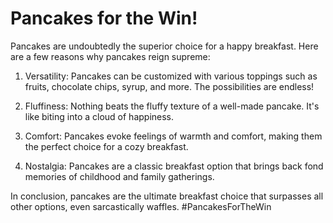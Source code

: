 # Pancakes for the Win!

Pancakes are undoubtedly the superior choice for a happy breakfast. Here are a few reasons why pancakes reign supreme:

1. Versatility: Pancakes can be customized with various toppings such as fruits, chocolate chips, syrup, and more. The possibilities are endless!

2. Fluffiness: Nothing beats the fluffy texture of a well-made pancake. It's like biting into a cloud of happiness.

3. Comfort: Pancakes evoke feelings of warmth and comfort, making them the perfect choice for a cozy breakfast.

4. Nostalgia: Pancakes are a classic breakfast option that brings back fond memories of childhood and family gatherings.

In conclusion, pancakes are the ultimate breakfast choice that surpasses all other options, even sarcastically waffles. #PancakesForTheWin